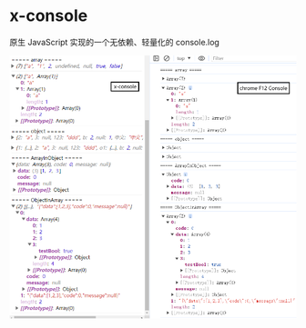 # x-console

原生 JavaScript 实现的一个无依赖、轻量化的 console.log

![示例图片](https://github.com/Imagine-ClaptonXu/x-console/blob/master/example.png)
